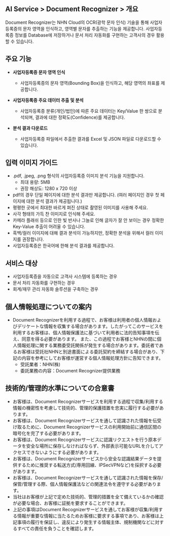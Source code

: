 ## AI Service > Document Recognizer > 개요

Document Recognizer는 NHN Cloud의 OCR(광학 문자 인식) 기술을 통해 사업자등록증의 문자 영역을 인식하고, 영역별 문자를 추출하는 기능을 제공합니다.
사업자등록증 정보를 Database에 저장하거나 문서 처리 자동화를 구현하는 고객사의 경우 활용 할 수 있습니다.

## 주요 기능

* **사업자등록증 문자 영역 인식**
	* 사업자등록증의 문자 영역(Bounding Box)을 인식하고, 해당 영역의 좌표를 제공합니다.
	
* **사업자등록증 주요 데이터 추출 및 분석**
    * 사업자등록증 분류(개인/법인)에 따른 주요 데이터는 Key/Value 한 쌍으로 분석되며, 결과에 대한 정확도(Confidence)를 제공합니다.

* **분석 결과 다운로드**
	* 사업자등록증 파일에서 추출한 결과를 Excel 및 JSON 파일로 다운로드할 수 있습니다.

## 입력 이미지 가이드
    
* .pdf, .jpeg, .png 형식의 사업자등록증 이미지 분석 기능을 지원합니다. 
    * 최대 용량: 5MB
    * 권장 해상도: 1280 x 720 이상
* pdf의 경우 단일 페이지에 대한 분석 결과만 제공합니다. (여러 페이지인 경우 첫 페이지에 대한 분석 결과가 제공됩니다.)
* 평평한 곳에서 최대한 바르게 펴진 상태로 촬영된 이미지를 사용해 주세요.
* 사각 형태의 가득 찬 이미지로 인식해 주세요.
* 카메라 플래쉬 등으로 인한 빛 반사나 그늘로 인해 글자가 잘 안 보이는 경우 정확한 Key-Value 추출이 어려울 수 있습니다.
* 흑백/컬러 이미지에 대해 결과 분석이 가능하지만, 정확한 분석을 위해서 컬러 이미지를 권장합니다.
* 사업자등록증은 한국어에 한해 분석 결과를 제공합니다.

## 서비스 대상
* 사업자등록증을 자동으로 고객사 시스템에 등록하는 경우
* 문서 처리 자동화를 구현하는 경우
* 회계/재무 관리 자동화 솔루션을 구축하는 경우

## 個人情報処理についての案内
* Document Recognizerを利用する過程で、お客様は利用者の個人情報およびデリケートな情報を収集する場合があります。したがってこのサービスを利用するお客様は、個人情報保護法に基づいて利用者に法的告知事項を伝え、同意を得る必要があります。 また、この過程でお客様とNHNの間に個人情報処理に関する業務委受託関係が発生する場合があります。委託者であるお客様は受託社NHNと別途書面による委託契約を締結する場合があり、下記の内容を参考にしてお客様が運営する個人情報処理方針に告知できます。
    - 受託業者：NHN(株) 
    - 委託業務の内容：Document Recognizer提供業務
    
## 技術的/管理的水準についての合意書
* お客様は、Document Recognizerサービスを利用する過程で収集/利用する情報の機密性を考慮して技術的、管理的保護措置を忠実に履行する必要があります。
* お客様は、Document Recognizerサービスを通して認識された情報を伝受け取るために、Document Recognizerサービスの利用開始前に通信区間の暗号化を完了する必要があります。
* お客様は、Document Recognizerサービスに認識リクエストを行う原本データを安全な場所に保存しなければならず、外部表示可能なURLを介してアクセスできないようにする必要があります。
* お客様は、Document Recognizerサービスから安全な認識結果データを提供するために推奨する転送方式(専用回線、IPSecVPNなど)を採択する必要があります。
* お客様は、Document Recognizerサービスを通して認識された情報を保存/保管/管理する際、個人情報保護法などの関連法令を遵守する必要があります。
* 当社はお客様が上記で定めた技術的、管理的措置を全て備えているかの確認が必要な場合、お客様に証拠を要求することができます。
* 上記の事項はDocument Recognizerサービスを通してお客様が収集/利用する情報が重要な情報に当たるためお客様に要求する事項であり、お客様は上記事項の履行を保証し、違反により発生する情報主体、規制機関などに対するすべての責任を負うことを確認します。